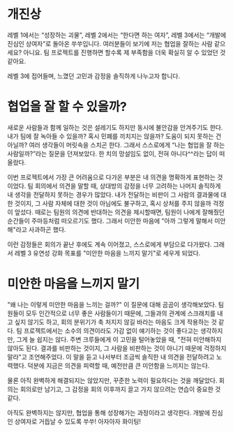 # 개진상

레벨 1에서는 “성장하는 괴물”, 레벨 2에서는 “한다면 하는 여자”, 레벨 3에서는 “개발에 진심인 상여자”로 돌아온 쑤쑤입니다. 여러분들이 보기에 저는 협업을 잘하는 사람 같으세요? 아니요. 팀 프로젝트를 진행하면 할수록 제 부족함을 더욱 확실히 알 수 있었던 것 같아요.

레벨 3에 접어들며, 느꼈던 고민과 감정을 솔직하게 나누고자 합니다.

# 협업을 잘 할 수 있을까?

새로운 사람들과 함께 일하는 것은 설레기도 하지만 동시에 불안감을 안겨주기도 한다. 내가 팀에 잘 녹아들 수 있을까? 혹시 민폐를 끼치지는 않을까? 도움이 되지 못하는 건 아닐까? 여러 생각들이 머릿속을 스치곤 한다. 그래서 스스로에게 “나는 협업을 잘 하는 사람일까?”라는 질문을 던져보았다. 한 치의 망설임도 없이, 전혀 아니다^^라는 답이 떠올랐다.

이번 프로젝트에서 가장 큰 어려움으로 다가온 부분은 내 의견을 명확하게 표현하는 것이었다. 팀 회의에서 의견을 말할 때, 상대방의 감정을 너무 고려하는 나머지 솔직하게 내 생각을 전달하지 못하는 경우가 많았다. 내가 전달하는 비판이 그 사람의 결과물에 대한 것이지, 그 사람 자체에 대한 것이 아님에도 불구하고, 혹시 상처를 주지 않을까 걱정이 앞섰다. 때로는 팀원의 의견에 반대하는 의견을 제시할때면, 팀원이 나에게 잘해줬던 순간들이 주마등처럼 떠오르기도 했다. 그래서 미안한 마음에 "아까 그렇게 말해서 미안해"라고 사과하곤 했다.

이런 감정들은 회의가 끝난 후에도 계속 이어졌고, 스스로에게 부담으로 다가왔다. 그래서 레벨 3 유연성 강화 목표를 "미안한 마음을 느끼지 말기"로 세우게 되었다.

# 미안한 마음을 느끼지 말기

"왜 나는 이렇게 미안한 마음을 느끼는 걸까?" 이 질문에 대해 곰곰이 생각해보았다. 팀원들이 모두 인간적으로 너무 좋은 사람들이기 때문에, 그들과의 관계에 스크래치를 내고 싶지 않기도 하고, 회의 분위기가 축 처지지 않길 바라는 마음도 크게 작용하는 것 같다. 팀 프로젝트에서는 소수의 의견이라도 가감 없이 얘기하는 것이 좋다고는 생각하지만, 그게 늘 쉽지는 않다. 주변 크루들에게 이 고민을 털어놓았을 때, "전혀 미안해하지 않아도 된다. 결과를 비판하는 것이지, 그 사람을 비판하는 것이 아니기 때문에 걱정하지 말라"고 조언해주었다. 이 말을 듣고 나서부터 조금씩 솔직한 내 의견을 전달하려고 노력했다. 덕분에 지금은 의견을 피력할 때, 예전만큼 큰 미안함을 느끼지는 않는다.

물론 아직 완벽하게 해결되지는 않았지만, 꾸준한 노력이 필요하다는 것을 깨달았다. 회의는 회의로만 남기고, 그 감정을 회의 이후까지 끌고 가지 않으려는 연습이 중요한 것 같다.

아직도 완벽하지는 않지만, 협업을 통해 성장해가는 과정이라고 생각한다. 개발에 진심인 상여자로 거듭날 수 있도록 쑤쑤! 아자아자 화이팅!
